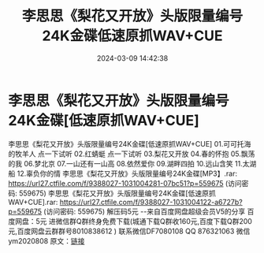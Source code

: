 ﻿---
title: 李思思《梨花又开放》头版限量编号24K金碟低速原抓WAV+CUE
date: 2024-03-09 14:42:38
categories: 新碟专辑、稀有等精品
tags: 华语中文
---
# 李思思《梨花又开放》头版限量编号24K金碟[低速原抓WAV+CUE]

李思思《梨花又开放》头版限量编号24K金碟[低速原抓WAV+CUE]
01.可可托海的牧羊人
点一下试听
02.红蜻蜓
点一下试听
03.梨花又开放
04.春的怀抱
05.飘荡的我
06.梦北京
07.一山还有一山高
08.依然爱你
09.湖畔四拍
10.远山含笑
11.太湖船
12.辜负你的情
李思思《梨花又开放》头版限量编号24K金碟[MP3】.rar: https://url27.ctfile.com/f/9388027-1031004281-07bc51?p=559675
(访问密码: 559675)
李思思《梨花又开放》头版限量编号24K金碟[低速原抓WAV+CUE].rar: https://url27.ctfile.com/f/9388027-1031004122-a6727b?p=559675
(访问密码: 559675)
解压码5元
--来自百度网盘超级会员V5的分享
百度网盘：5元
进微信群Q群终身免费下载(城通下载Q群收160元,百度下载Q群200元,百度网盘云群群号8010838612 )
联系微信DF7080108 QQ 876321063
微信ym2020808
原文：[链接](https://blog.sina.com.cn/s/blog_1647c7e76010314n7.html)